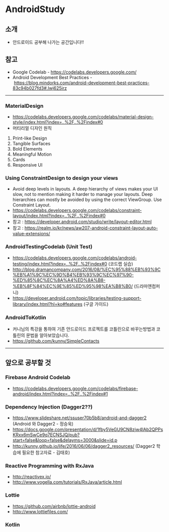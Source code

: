 # AndroidStudy
## 소개   
* 안드로이드 공부해 나가는 공간입니다!!

## 참고
* Google Codelab - https://codelabs.developers.google.com/
* Android Development Best Practices - https://blog.mindorks.com/android-development-best-practices-83c94b027fd3#.lwj625irz 

* * * 

### MaterialDesign
* https://codelabs.developers.google.com/codelabs/material-design-style/index.html?index=..%2F..%2Findex#0
* 머티리얼 디자인 원칙
1) Print-like Design
2) Tangible Surfaces
3) Bold Elements
4) Meaningful Motion
5) Cards
6) Responsive UI

### Using ConstraintDesign to design your views
* Avoid deep levels in layouts. A deep hierarchy of views makes your UI slow, not to mention making it harder to manage your layouts. Deep hierarchies can mostly be avoided by using the correct ViewGroup. Use Constraint Layout.
* https://codelabs.developers.google.com/codelabs/constraint-layout/index.html?index=..%2F..%2Findex#0
* 참고 : https://developer.android.com/studio/write/layout-editor.html
* 참고 : https://realm.io/kr/news/aw207-android-constraint-layout-auto-value-extensions/

### AndroidTestingCodelab (Unit Test)
* https://codelabs.developers.google.com/codelabs/android-testing/index.html?index=..%2F..%2Findex#0 (코드랩 실습)
* http://blog.dramancompany.com/2016/08/%EC%95%88%EB%93%9C%EB%A1%9C%EC%9D%B4%EB%93%9C%EC%97%90-%ED%85%8C%EC%8A%A4%ED%8A%B8-%EB%8F%84%EC%9E%85%ED%95%98%EA%B8%B0/ (드라마엔컴퍼니)
* https://developer.android.com/topic/libraries/testing-support-library/index.html?hl=ko#features (구글 가이드)

### AndroidToKotlin
* 커니님의 특강을 통하여 기존 안드로이드 프로젝트를 코틀린으로 바꾸는방법과 코틀린의 문법을 알아보았습니다. 
* https://github.com/kunny/SimpleContacts



* * * 
## 앞으로 공부할 것 

### Firebase Android Codelab
* https://codelabs.developers.google.com/codelabs/firebase-android/index.html?index=..%2F..%2Findex#1

### Dependency Injection (Dagger2??)
* https://www.slideshare.net/ssuser70b5b8/android-and-dagger2 (Android 와 Dagger2 - 정승욱)
* https://docs.google.com/presentation/d/1fby5VeGU9CN8zjw4lAb2QPPsKRxx6mSwCe9q7ECNSJQ/pub?start=false&loop=false&delayms=3000&slide=id.p 
* http://kunny.github.io/life/2016/06/06/dagger2_resources/ (Dagger2 학습에 필요한 참고자료 - 김태호)

### Reactive Programming with RxJava
* http://reactivex.io/
* http://www.vogella.com/tutorials/RxJava/article.html

### Lottie
* https://github.com/airbnb/lottie-android
* http://www.lottiefiles.com/

### Kotlin 
